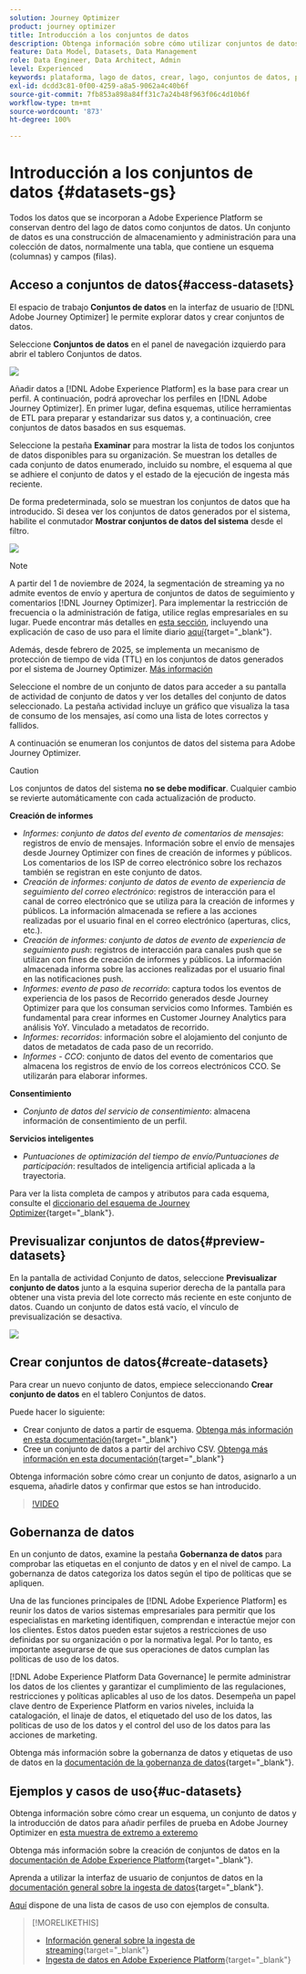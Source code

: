 ```yaml
---
solution: Journey Optimizer
product: journey optimizer
title: Introducción a los conjuntos de datos
description: Obtenga información sobre cómo utilizar conjuntos de datos de Adobe Experience Platform en Adobe Journey Optimizer
feature: Data Model, Datasets, Data Management
role: Data Engineer, Data Architect, Admin
level: Experienced
keywords: plataforma, lago de datos, crear, lago, conjuntos de datos, perfil
exl-id: dcdd3c81-0f00-4259-a8a5-9062a4c40b6f
source-git-commit: 7fb853a898a84ff31c7a24b48f963f06c4d10b6f
workflow-type: tm+mt
source-wordcount: '873'
ht-degree: 100%

---
```


# Introducción a los conjuntos de datos {#datasets-gs}

Todos los datos que se incorporan a Adobe Experience Platform se conservan dentro del lago de datos como conjuntos de datos. Un conjunto de datos es una construcción de almacenamiento y administración para una colección de datos, normalmente una tabla, que contiene un esquema (columnas) y campos (filas).

## Acceso a conjuntos de datos{#access-datasets}

El espacio de trabajo **Conjuntos de datos** en la interfaz de usuario de [!DNL Adobe Journey Optimizer] le permite explorar datos y crear conjuntos de datos.

Seleccione **Conjuntos de datos** en el panel de navegación izquierdo para abrir el tablero Conjuntos de datos.

![](assets/datasets-home.png)

Añadir datos a [!DNL Adobe Experience Platform] es la base para crear un perfil. A continuación, podrá aprovechar los perfiles en [!DNL Adobe Journey Optimizer]. En primer lugar, defina esquemas, utilice herramientas de ETL para preparar y estandarizar sus datos y, a continuación, cree conjuntos de datos basados en sus esquemas.

Seleccione la pestaña **Examinar** para mostrar la lista de todos los conjuntos de datos disponibles para su organización. Se muestran los detalles de cada conjunto de datos enumerado, incluido su nombre, el esquema al que se adhiere el conjunto de datos y el estado de la ejecución de ingesta más reciente.

De forma predeterminada, solo se muestran los conjuntos de datos que ha introducido. Si desea ver los conjuntos de datos generados por el sistema, habilite el conmutador **Mostrar conjuntos de datos del sistema** desde el filtro.

![](assets/ajo-system-datasets.png)

>[!NOTE]
>
>A partir del 1 de noviembre de 2024, la segmentación de streaming ya no admite eventos de envío y apertura de conjuntos de datos de seguimiento y comentarios [!DNL Journey Optimizer]. Para implementar la restricción de frecuencia o la administración de fatiga, utilice reglas empresariales en su lugar. Puede encontrar más detalles en [esta sección](../conflict-prioritization/rule-sets.md), incluyendo una explicación de caso de uso para el límite diario [aquí](https://experienceleaguecommunities.adobe.com/t5/journey-optimizer-blogs/elevate-customer-experience-with-daily-frequency-capping-in-ajo/ba-p/761510?profile.language=es){target="_blank"}.
>
>Además, desde febrero de 2025, se implementa un mecanismo de protección de tiempo de vida (TTL) en los conjuntos de datos generados por el sistema de Journey Optimizer. [Más información](datasets-ttl.md)

Seleccione el nombre de un conjunto de datos para acceder a su pantalla de actividad de conjunto de datos y ver los detalles del conjunto de datos seleccionado. La pestaña actividad incluye un gráfico que visualiza la tasa de consumo de los mensajes, así como una lista de lotes correctos y fallidos.

A continuación se enumeran los conjuntos de datos del sistema para Adobe Journey Optimizer.

>[!CAUTION]
>
> Los conjuntos de datos del sistema **no se debe modificar**. Cualquier cambio se revierte automáticamente con cada actualización de producto.

**Creación de informes**

* _Informes: conjunto de datos del evento de comentarios de mensajes_: registros de envío de mensajes. Información sobre el envío de mensajes desde Journey Optimizer con fines de creación de informes y públicos. Los comentarios de los ISP de correo electrónico sobre los rechazos también se registran en este conjunto de datos.
* _Creación de informes: conjunto de datos de evento de experiencia de seguimiento del correo electrónico_: registros de interacción para el canal de correo electrónico que se utiliza para la creación de informes y públicos. La información almacenada se refiere a las acciones realizadas por el usuario final en el correo electrónico (aperturas, clics, etc.).
* _Creación de informes: conjunto de datos de evento de experiencia de seguimiento push_: registros de interacción para canales push que se utilizan con fines de creación de informes y públicos. La información almacenada informa sobre las acciones realizadas por el usuario final en las notificaciones push.
* _Informes: evento de paso de recorrido_: captura todos los eventos de experiencia de los pasos de Recorrido generados desde Journey Optimizer para que los consuman servicios como Informes. También es fundamental para crear informes en Customer Journey Analytics para análisis YoY. Vinculado a metadatos de recorrido.
* _Informes: recorridos_: información sobre el alojamiento del conjunto de datos de metadatos de cada paso de un recorrido.
* _Informes - CCO_: conjunto de datos del evento de comentarios que almacena los registros de envío de los correos electrónicos CCO. Se utilizarán para elaborar informes.

**Consentimiento**

* _Conjunto de datos del servicio de consentimiento_: almacena información de consentimiento de un perfil.

**Servicios inteligentes**

* _Puntuaciones de optimización del tiempo de envío/Puntuaciones de participación_: resultados de inteligencia artificial aplicada a la trayectoria.

Para ver la lista completa de campos y atributos para cada esquema, consulte el [diccionario del esquema de Journey Optimizer](https://experienceleague.adobe.com/tools/ajo-schemas/schema-dictionary.html?lang=es){target="_blank"}.

## Previsualizar conjuntos de datos{#preview-datasets}

En la pantalla de actividad Conjunto de datos, seleccione **Previsualizar conjunto de datos** junto a la esquina superior derecha de la pantalla para obtener una vista previa del lote correcto más reciente en este conjunto de datos. Cuando un conjunto de datos está vacío, el vínculo de previsualización se desactiva.

![](assets/dataset-preview.png)

## Crear conjuntos de datos{#create-datasets}

Para crear un nuevo conjunto de datos, empiece seleccionando **Crear conjunto de datos** en el tablero Conjuntos de datos.

Puede hacer lo siguiente:

* Crear conjunto de datos a partir de esquema. [Obtenga más información en esta documentación](https://experienceleague.adobe.com/docs/experience-platform/catalog/datasets/user-guide.html?lang=es#schema){target="_blank"}
* Cree un conjunto de datos a partir del archivo CSV. [Obtenga más información en esta documentación](https://experienceleague.adobe.com/docs/experience-platform/ingestion/tutorials/map-a-csv-file.html?lang=es){target="_blank"}

Obtenga información sobre cómo crear un conjunto de datos, asignarlo a un esquema, añadirle datos y confirmar que estos se han introducido.

>[!VIDEO](https://video.tv.adobe.com/v/334293?quality=12)

## Gobernanza de datos

En un conjunto de datos, examine la pestaña **Gobernanza de datos** para comprobar las etiquetas en el conjunto de datos y en el nivel de campo. La gobernanza de datos categoriza los datos según el tipo de políticas que se apliquen.

Una de las funciones principales de [!DNL Adobe Experience Platform] es reunir los datos de varios sistemas empresariales para permitir que los especialistas en marketing identifiquen, comprendan e interactúe mejor con los clientes. Estos datos pueden estar sujetos a restricciones de uso definidas por su organización o por la normativa legal. Por lo tanto, es importante asegurarse de que sus operaciones de datos cumplan las políticas de uso de los datos.

[!DNL Adobe Experience Platform Data Governance] le permite administrar los datos de los clientes y garantizar el cumplimiento de las regulaciones, restricciones y políticas aplicables al uso de los datos. Desempeña un papel clave dentro de Experience Platform en varios niveles, incluida la catalogación, el linaje de datos, el etiquetado del uso de los datos, las políticas de uso de los datos y el control del uso de los datos para las acciones de marketing.

Obtenga más información sobre la gobernanza de datos y etiquetas de uso de datos en la [documentación de la gobernanza de datos](https://experienceleague.adobe.com/docs/experience-platform/data-governance/labels/user-guide.html?lang=es){target="_blank"}.

## Ejemplos y casos de uso{#uc-datasets}

Obtenga información sobre cómo crear un esquema, un conjunto de datos y la introducción de datos para añadir perfiles de prueba en Adobe Journey Optimizer en [esta muestra de extremo a exteremo](../audience/creating-test-profiles.md)

Obtenga más información sobre la creación de conjuntos de datos en la [documentación de Adobe Experience Platform](https://experienceleague.adobe.com/docs/experience-platform/catalog/datasets/overview.html?lang=es){target="_blank"}.

Aprenda a utilizar la interfaz de usuario de conjuntos de datos en la [documentación general sobre la ingesta de datos](https://experienceleague.adobe.com/docs/experience-platform/ingestion/home.html?lang=es){target="_blank"}.

[Aquí](../data/datasets-query-examples.md) dispone de una lista de casos de uso con ejemplos de consulta.

>[!MORELIKETHIS]
>
>* [Información general sobre la ingesta de streaming](https://experienceleague.adobe.com/docs/experience-platform/ingestion/streaming/overview.html?lang=es){target="_blank"}
>* [Ingesta de datos en Adobe Experience Platform](https://experienceleague.adobe.com/docs/experience-platform/ingestion/tutorials/ingest-batch-data.html?lang=es){target="_blank"}
